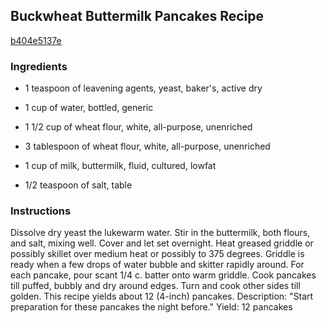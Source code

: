 ## Buckwheat Buttermilk Pancakes Recipe

[b404e5137e](http://cookeatshare.com/recipes/buckwheat-buttermilk-pancakes-94639)

### Ingredients

 - 1 teaspoon of leavening agents, yeast, baker's, active dry

 - 1 cup of water, bottled, generic

 - 1 1/2 cup of wheat flour, white, all-purpose, unenriched

 - 3 tablespoon of wheat flour, white, all-purpose, unenriched

 - 1 cup of milk, buttermilk, fluid, cultured, lowfat

 - 1/2 teaspoon of salt, table

### Instructions

Dissolve dry yeast the lukewarm water. Stir in the buttermilk, both flours, and salt, mixing well. Cover and let set overnight. Heat greased griddle or possibly skillet over medium heat or possibly to 375 degrees. Griddle is ready when a few drops of water bubble and skitter rapidly around. For each pancake, pour scant 1/4 c. batter onto warm griddle. Cook pancakes till puffed, bubbly and dry around edges. Turn and cook other sides till golden. This recipe yields about 12 (4-inch) pancakes. Description: "Start preparation for these pancakes the night before." Yield: 12 pancakes